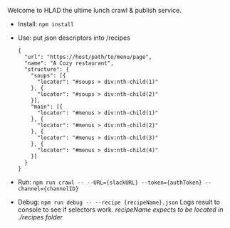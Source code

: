 Welcome to HLAD the ultime lunch crawl & publish service.

* Install: `npm install`
* Use: put json descriptors into /recipes

  ```javscript
  {
    "url": "https://host/path/to/menu/page",
    "name": "A Cozy restaurant",
    "structure": {
      "soups": [{
        "locator": "#soups > div:nth-child(1)"
      }, {
        "locator": "#soups > div:nth-child(2)"
      }],
      "main": [{
        "locator": "#menus > div:nth-child(1)"
      }, {
        "locator": "#menus > div:nth-child(2)"
      }, {
        "locator": "#menus > div:nth-child(3)"
      }, {
        "locator": "#menus > div:nth-child(4)"
      }]
    }
  }
  ```
* Run: `npm run crawl -- --URL={slackURL} --token={authToken} --channel={channelID}`
* Debug: `npm run debug -- --recipe {recipeName}.json` Logs result to console to see if selectors work. *recipeName expects to be located in ./recipes folder*
